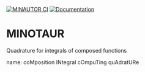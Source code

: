 [![MINAUTOR CI](https://github.com/matthewozon/MINOTAUR/actions/workflows/CI.yml/badge.svg)](https://github.com/matthewozon/MINOTAUR/actions/workflows/CI.yml)
[![Documentation](https://github.com/matthewozon/MINOTAUR/actions/workflows/documentation.yml/badge.svg)](https://github.com/matthewozon/MINOTAUR/actions/workflows/documentation.yml)

# MINOTAUR
Quadrature for integrals of composed functions

name: coMposition INtegral cOmpuTing quAdratURe
